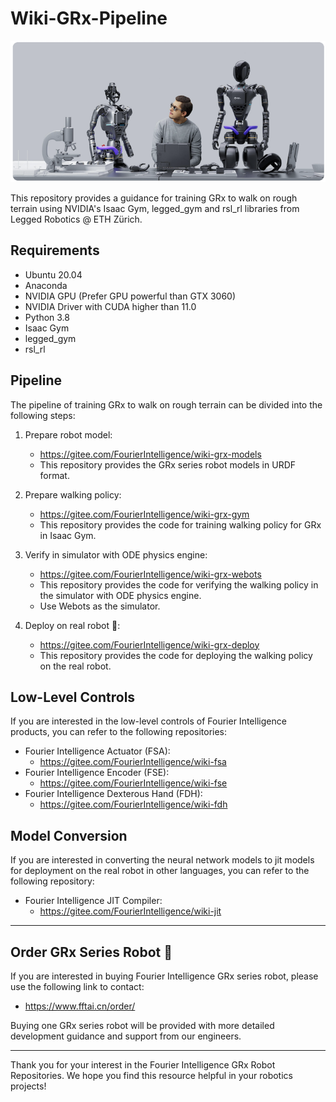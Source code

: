 # Wiki-GRx-Pipeline

![](pictures/7.png)

This repository provides a guidance for training GRx to walk on rough terrain using NVIDIA's Isaac Gym, legged_gym and rsl_rl libraries from Legged Robotics @ ETH Zürich.

## Requirements

- Ubuntu 20.04
- Anaconda
- NVIDIA GPU (Prefer GPU powerful than GTX 3060)
- NVIDIA Driver with CUDA higher than 11.0
- Python 3.8
- Isaac Gym
- legged_gym
- rsl_rl

## Pipeline

The pipeline of training GRx to walk on rough terrain can be divided into the following steps:

1. Prepare robot model:
    - https://gitee.com/FourierIntelligence/wiki-grx-models
    - This repository provides the GRx series robot models in URDF format.

2. Prepare walking policy:
    - https://gitee.com/FourierIntelligence/wiki-grx-gym
    - This repository provides the code for training walking policy for GRx in Isaac Gym.

3. Verify in simulator with ODE physics engine:
    - https://gitee.com/FourierIntelligence/wiki-grx-webots
    - This repository provides the code for verifying the walking policy in the simulator with ODE physics engine.
    - Use Webots as the simulator.

4. Deploy on real robot 🤖:
    - https://gitee.com/FourierIntelligence/wiki-grx-deploy
    - This repository provides the code for deploying the walking policy on the real robot.

## Low-Level Controls

If you are interested in the low-level controls of Fourier Intelligence products,
you can refer to the following repositories:

- Fourier Intelligence Actuator (FSA):
    - https://gitee.com/FourierIntelligence/wiki-fsa
- Fourier Intelligence Encoder (FSE):
    - https://gitee.com/FourierIntelligence/wiki-fse
- Fourier Intelligence Dexterous Hand (FDH):
    - https://gitee.com/FourierIntelligence/wiki-fdh

## Model Conversion

If you are interested in converting the neural network models to jit models for deployment on the real robot in other languages,
you can refer to the following repository:

- Fourier Intelligence JIT Compiler:
    - https://gitee.com/FourierIntelligence/wiki-jit

---

## Order GRx Series Robot 🛒

If you are interested in buying Fourier Intelligence GRx series robot, please use the following link to contact:

- https://www.fftai.cn/order/

Buying one GRx series robot will be provided with more detailed development guidance and support from our engineers.

---

Thank you for your interest in the Fourier Intelligence GRx Robot Repositories.
We hope you find this resource helpful in your robotics projects!